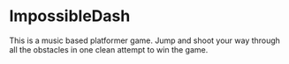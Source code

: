 # ImpossibleDash
This is a music based platformer game. Jump and shoot your way through all the obstacles in one clean attempt to win the game.
